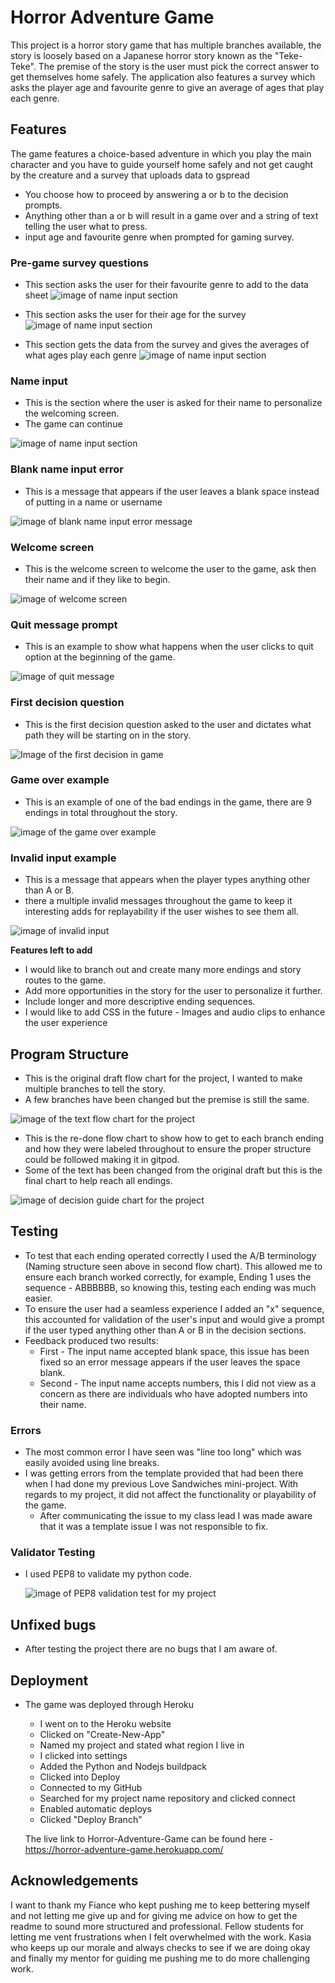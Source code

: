 # Horror Adventure Game
This project is a horror story game that has multiple branches available, the story is loosely based on a Japanese horror story known as the "Teke-Teke".
The premise of the story is the user must pick the correct answer to get themselves home safely.
The application also features a survey which asks the player age and favourite genre to give an average of ages that play each genre.


## Features
The game features a choice-based adventure in which you play the main character and you have to guide yourself home safely and not get caught by the creature and a survey that uploads data to gspread
- You choose how to proceed by answering a or b to the decision prompts.
- Anything other than a or b will result in a game over and a string of text telling the user what to press.
- input age and favourite genre when prompted for gaming survey.

### Pre-game survey questions

- This section asks the user for their favourite genre to add to the data sheet 
![image of name input section](static/images-for-python-readme/pre-game-survey-questions.JPG)

- This section asks the user for their age for the survey
![image of name input section](static/images-for-python-readme/age-question-for-survey.JPG)

- This section gets the data from the survey and gives the averages of what ages play each genre
![image of name input section](static/images-for-python-readme/game-averages.JPG)



### Name input

- This is the section where the user is asked for their name to personalize the welcoming screen.
- The game can continue 

![image of name input section](static/images-for-python-readme/name-input.JPG) 


### Blank name input error

- This is a message that appears if the user leaves a blank space instead of putting in a name or username 

![image of blank name input error message](static/images-for-python-readme/blank-input-error.JPG) 


### Welcome screen

- This is the welcome screen to welcome the user to the game, ask then their name and if they like to begin.

![image of welcome screen](static/images-for-python-readme/welcome-screen-for-user.JPG) 


### Quit message prompt

- This is an example to show what happens when the user clicks to quit option at the beginning of the game.

![image of quit message](static/images-for-python-readme/when-user-clicks-quit.JPG) 

### First decision question

- This is the first decision question asked to the user and dictates what path they will be starting on in the story.

![Image of the first decision in game](static/images-for-python-readme/first-decision-branch.JPG)

### Game over example

- This is an example of one of the bad endings in the game, there are 9 endings in total throughout the story.

![image of the game over example](static/images-for-python-readme/game-over-example.JPG)

### Invalid input example

- This is a message that appears when the player types anything other than A or B.
- there a multiple invalid messages throughout the game to keep it interesting adds for replayability if the user wishes to see them all.

![image of invalid input](static/images-for-python-readme/invalid-input-message.JPG) 


 **Features left to add**

- I would like to branch out and create many more endings and story routes to the game.
- Add more opportunities in the story for the user to personalize it further.
- Include longer and more descriptive ending sequences.
- I would like to add CSS in the future - Images and audio clips to enhance the user experience 


## Program Structure

- This is the original draft flow chart for the project, I wanted to make multiple branches to tell the story.
- A few branches have been changed but the premise is still the same.

![image of the text flow chart for the project](static/images-for-python-readme/flow-chart-for-text.jpeg) 

- This is the re-done flow chart to show how to get to each branch ending and how they were labeled throughout to ensure the proper structure could be followed making it in gitpod.
- Some of the text has been changed from the original draft but this is the final chart to help reach all endings.

![image of decision guide chart for the project](static/images-for-python-readme/flow-chart-for-decisions-guide.jpeg) 


## Testing

 - To test that each ending operated correctly I used the A/B terminology (Naming structure seen above in second flow chart).
 This allowed me to ensure each branch worked correctly, for example, 
 Ending 1 uses the sequence - ABBBBBB, so knowing this, testing each ending was much easier.
 - To ensure the user had a seamless experience I added an "x" sequence, this accounted for validation of the user's input and would give a prompt if the user typed anything other than A or B in the decision sections. 
 - Feedback produced two results:
    - First - The input name accepted blank space, this issue has been fixed so an error message appears if the user leaves the space blank.
    - Second - The input name accepts numbers, this I did not view as a concern as there are individuals who have adopted numbers into their name.

### Errors

  - The most common error I have seen was "line too long" which was easily avoided using line breaks.
  - I was getting errors from the template provided that had been there when I had done my previous Love Sandwiches mini-project.
  With regards to my project, it did not affect the functionality or playability of the game.
    - After communicating the issue to my class lead I was made aware that it was a template issue I was not responsible to fix.


### Validator Testing 

- I used PEP8 to validate my python code.

  ![image of PEP8 validation test for my project](static/images-for-python-readme/python-project-validation-image.JPG)

## Unfixed bugs
- After testing the project there are no bugs that I am aware of.    

## Deployment 

- The game was deployed through Heroku 
  - I went on to the Heroku website 
  - Clicked on "Create-New-App"
  - Named my project and stated what region I live in
  - I clicked into settings 
  - Added the Python and Nodejs buildpack
  - Clicked into Deploy 
  - Connected to my GitHub
  - Searched for my project name repository and clicked connect
  - Enabled automatic deploys
  - Clicked "Deploy Branch" 

  The live link to Horror-Adventure-Game can be found here - https://horror-adventure-game.herokuapp.com/

## Acknowledgements

I want to thank my Fiance who kept pushing me to keep bettering myself and not letting me give up and for giving me advice on how to get the readme to sound more structured and professional.
Fellow students for letting me vent frustrations when I felt overwhelmed with the work.
Kasia who keeps up our morale and always checks to see if we are doing okay and finally my mentor for guiding me pushing me to do more challenging work.






